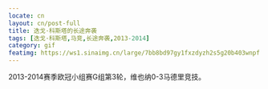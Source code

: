 ```yaml
---
locate: cn
layout: cn/post-full
title: 迭戈·科斯塔的长途奔袭
tags: [迭戈·科斯塔,马竞,长途奔袭,2013-2014]
category: gif
featimg: https://ws1.sinaimg.cn/large/7bb8bd97gy1fxzdyzh2s5g20b403wnpf.gif
---
```


2013-2014赛季欧冠小组赛G组第3轮，维也纳0-3马德里竞技。